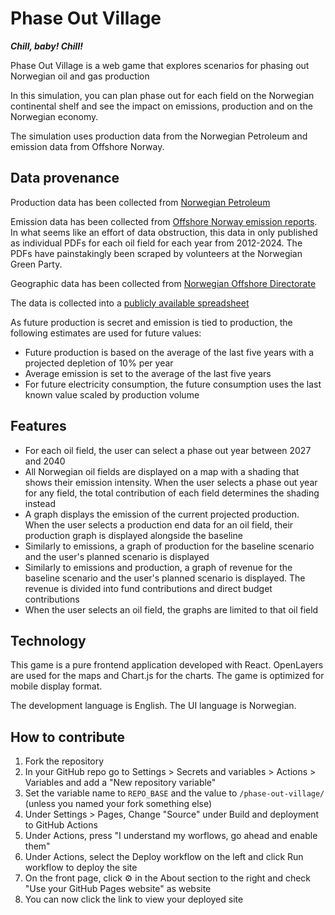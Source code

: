 # Phase Out Village

_**Chill, baby! Chill!**_

Phase Out Village is a web game that explores scenarios for phasing out Norwegian oil and gas production

In this simulation, you can plan phase out for each field on the Norwegian continental shelf and see the impact on
emissions, production and on the Norwegian economy.

The simulation uses production data from the Norwegian Petroleum and emission data from Offshore Norway.

## Data provenance

Production data has been collected from [Norwegian Petroleum](https://www.norskpetroleum.no/fakta/felt/aasta-hansteen/)

Emission data has been collected
from [Offshore Norway emission reports](https://www.offshorenorge.no/faginnhold/rapporter/klima-og-miljo/feltspesifikke-utslipp/).
In what seems like an effort of data obstruction, this data in only published as individual PDFs for each oil field for
each year from 2012-2024.
The PDFs have painstakingly been scraped by volunteers at the Norwegian Green Party.

Geographic data has been collected from [Norwegian Offshore Directorate](https://factmaps.sodir.no/)

The data is collected into a [publicly available spreadsheet](https://docs.google.com/spreadsheets/d/1mHusVg0hu4YWcPycictRjjP3GAPjN1yC2V0eTaLupgo/edit?gid=0#gid=0)

As future production is secret and emission is tied to production, the following estimates are used for future values:

- Future production is based on the average of the last five years with a projected depletion of 10% per year
- Average emission is set to the average of the last five years
- For future electricity consumption, the future consumption uses the last known value scaled by production volume

## Features

- For each oil field, the user can select a phase out year between 2027 and 2040
- All Norwegian oil fields are displayed on a map with a shading that shows their emission intensity. When the user
  selects a phase out year for any field, the total contribution of each field determines the shading instead
- A graph displays the emission of the current projected production. When the user selects a production end data for an
  oil field, their production graph is displayed alongside the baseline
- Similarly to emissions, a graph of production for the baseline scenario and the user's planned scenario is displayed
- Similarly to emissions and production, a graph of revenue for the baseline scenario and the user's planned scenario is
  displayed. The revenue is divided into fund contributions and direct budget contributions
- When the user selects an oil field, the graphs are limited to that oil field

## Technology

This game is a pure frontend application developed with React. OpenLayers are used for the maps and Chart.js for the
charts. The game is optimized for mobile display format.

The development language is English. The UI language is Norwegian.

## How to contribute

1. Fork the repository
2. In your GitHub repo go to Settings > Secrets and variables > Actions > Variables and add a "New repository variable"
3. Set the variable name to `REPO_BASE` and the value to `/phase-out-village/` (unless you named your fork something else)
4. Under Settings > Pages, Change "Source" under Build and deployment to GitHub Actions
5. Under Actions, press "I understand my worflows, go ahead and enable them"
6. Under Actions, select the Deploy workflow on the left and click Run workflow to deploy the site
7. On the front page, click ⚙️ in the About section to the right and check "Use your GitHub Pages website" as website
8. You can now click the link to view your deployed site
